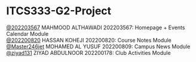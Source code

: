 # ITCS333-G2-Project
[@202203567](https://github.com/202203567) MAHMOOD ALTHAWADI 202203567: Homepage + Events Calendar Module\
[@202200820](https://github.com/202200820) HASSAN KOHEJI 202200820: Course Notes Module\
[@Master246jet](https://github.com/Master246jet) MOHAMED AL YUSUF 202200809: Campus News Module\
[@ziyad131](https://github.com/ziyad131) ZIYAD ABDULNOOR 202200178: Club Activities Module

